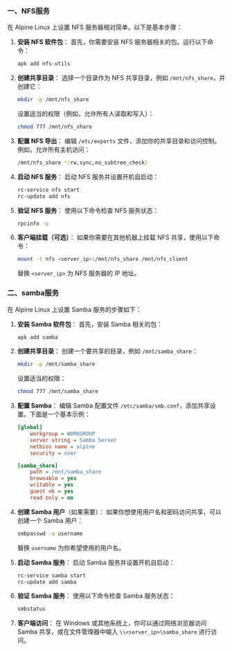 ### 一、NFS服务
在 Alpine Linux 上设置 NFS 服务器相对简单。以下是基本步骤：

1. **安装 NFS 软件包**：
   首先，你需要安装 NFS 服务器相关的包。运行以下命令：

   ```sh
   apk add nfs-utils
   ```

2. **创建共享目录**：
   选择一个目录作为 NFS 共享目录，例如 `/mnt/nfs_share`，并创建它：

   ```sh
   mkdir -p /mnt/nfs_share
   ```

   设置适当的权限（例如，允许所有人读取和写入）：

   ```sh
   chmod 777 /mnt/nfs_share
   ```

3. **配置 NFS 导出**：
   编辑 `/etc/exports` 文件，添加你的共享目录和访问控制。例如，允许所有主机访问：

   ```sh
   /mnt/nfs_share *(rw,sync,no_subtree_check)
   ```

4. **启动 NFS 服务**：
   启动 NFS 服务并设置开机自启动：

   ```sh
   rc-service nfs start
   rc-update add nfs
   ```

5. **验证 NFS 服务**：
   使用以下命令检查 NFS 服务状态：

   ```sh
   rpcinfo -p
   ```

6. **客户端挂载（可选）**：
   如果你需要在其他机器上挂载 NFS 共享，使用以下命令：

   ```sh
   mount -t nfs <server_ip>:/mnt/nfs_share /mnt/nfs_client
   ```

   替换 `<server_ip>` 为 NFS 服务器的 IP 地址。

### 二、samba服务
在 Alpine Linux 上设置 Samba 服务的步骤如下：

1. **安装 Samba 软件包**：
   首先，安装 Samba 相关的包：

   ```sh
   apk add samba
   ```

2. **创建共享目录**：
   创建一个要共享的目录，例如 `/mnt/samba_share`：

   ```sh
   mkdir -p /mnt/samba_share
   ```

   设置适当的权限：

   ```sh
   chmod 777 /mnt/samba_share
   ```

3. **配置 Samba**：
   编辑 Samba 配置文件 `/etc/samba/smb.conf`，添加共享设置。下面是一个基本示例：

   ```ini
   [global]
       workgroup = WORKGROUP
       server string = Samba Server
       netbios name = alpine
       security = user

   [samba_share]
       path = /mnt/samba_share
       browsable = yes
       writable = yes
       guest ok = yes
       read only = no
   ```

4. **创建 Samba 用户**（如果需要）：
   如果你想使用用户名和密码访问共享，可以创建一个 Samba 用户：

   ```sh
   smbpasswd -a username
   ```

   替换 `username` 为你希望使用的用户名。

5. **启动 Samba 服务**：
   启动 Samba 服务并设置开机自启动：

   ```sh
   rc-service samba start
   rc-update add samba
   ```

6. **验证 Samba 服务**：
   使用以下命令检查 Samba 服务状态：

   ```sh
   smbstatus
   ```

7. **客户端访问**：
   在 Windows 或其他系统上，你可以通过网络浏览器访问 Samba 共享，或在文件管理器中输入 `\\<server_ip>\samba_share` 进行访问。